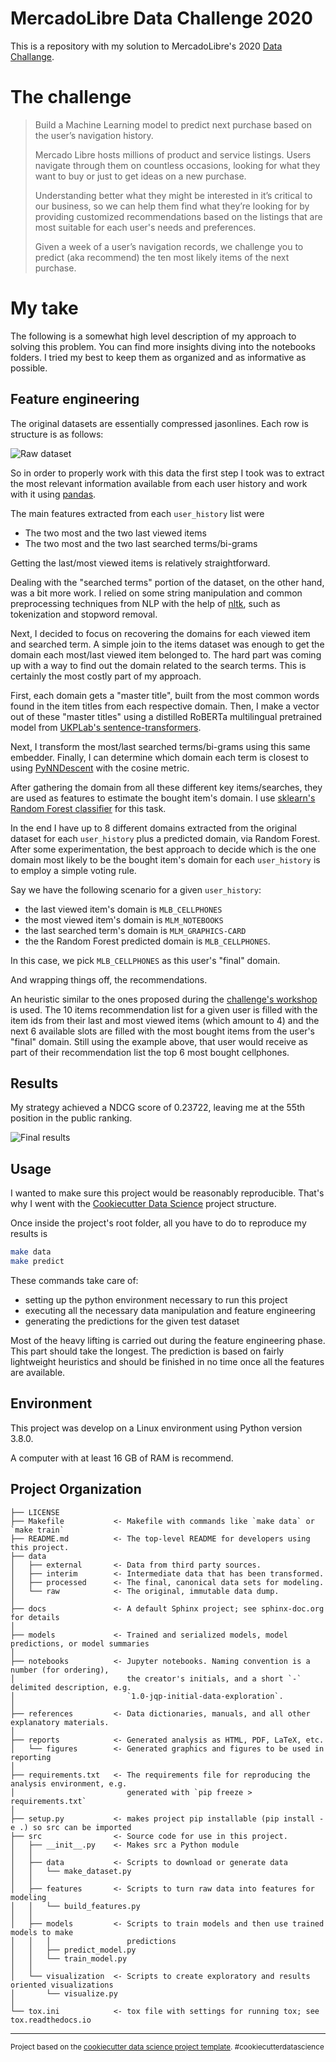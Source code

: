 MercadoLibre Data Challenge 2020
==============================

This is a repository with my solution to MercadoLibre's 2020 
[Data Challange](https://ml-challenge.mercadolibre.com/).

# The challenge

> Build a Machine Learning model to predict next purchase based on the user’s navigation history.
>
> Mercado Libre hosts millions of product and service listings. Users navigate
> through them on countless occasions, looking for what they want to buy or just
> to get ideas on a new purchase.
>
> Understanding better what they might be interested in it’s critical to our
> business, so we can help them find what they’re looking for by providing
> customized recommendations based on the listings that are most suitable for
> each user's needs and preferences.
>
> Given a week of a user’s navigation records, we challenge you to predict (aka
> recommend) the ten most likely items of the next purchase.

# My take

The following is a somewhat high level description of my approach to solving
this problem. You can find more insights diving into the notebooks folders. I
tried my best to keep them as organized and as informative as possible.

## Feature engineering

The original datasets are essentially compressed jasonlines.
Each row is structure is as follows:

![Raw dataset](./reports/figures/data_json_example.png "Raw dataset")

So in order to properly work with this data the first step I took was
to extract the most relevant information available from each user history
and work with it using [pandas](https://github.com/pandas-dev/pandas).

The main features extracted from each `user_history` list were
- The two most and the two last viewed items
- The two most and the two last searched terms/bi-grams

Getting the last/most viewed items is relatively straightforward.

Dealing with the "searched terms" portion of the dataset, on the other hand, was
a bit more work. I relied on some string manipulation and common preprocessing
techniques from NLP with the help of [nltk](https://github.com/nltk/nltk), such
as tokenization and stopword removal.

Next, I decided to focus on recovering the domains for each viewed item and
searched term.
A simple join to the items dataset was enough to get the domain each most/last
viewed item belonged to. 
The hard part was coming up with a way to find out the domain related to the
search terms.
This is certainly the most costly part of my approach.

First, each domain gets a "master title", built from the most common words
found in the item titles from each respective domain. Then, I make a vector out
of these "master titles" using a distilled RoBERTa multilingual pretrained model
from [UKPLab's
sentence-transformers](https://github.com/UKPLab/sentence-transformers).

Next, I transform the most/last searched terms/bi-grams using this same
embedder. Finally, I can determine which domain each term is closest to using
[PyNNDescent](https://github.com/lmcinnes/pynndescent) with the cosine metric.

After gathering the domain from all these different key items/searches, they are
used as features to estimate the bought item's domain. I use [sklearn's Random
Forest
classifier](https://scikit-learn.org/stable/modules/generated/sklearn.ensemble.RandomForestClassifier.html)
for this task.

In the end I have up to 8 different domains extracted from the original dataset
for each `user_history` plus a predicted domain, via Random Forest.
After some experimentation, the best approach to decide which is the one domain
most likely to be the bought item's domain for each `user_history` is to employ
a simple voting rule.

Say we have the following scenario for a given `user_history`: 
- the last viewed item's domain is `MLB_CELLPHONES`
- the most viewed item's domain is `MLM_NOTEBOOKS`
- the last searched term's domain is `MLM_GRAPHICS-CARD`
- the the Random Forest predicted domain is `MLB_CELLPHONES`.

In this case, we pick `MLB_CELLPHONES` as this user's "final" domain.

And wrapping things off, the recommendations.

An heuristic similar to the ones proposed during the [challenge's workshop](https://ml-challenge.mercadolibre.com/workshop) is used.
The 10 items recommendation list for a given user is filled with the item ids
from their last and most viewed items (which amount to 4) and the next 6
available slots are filled with the most bought items from the user's "final"
domain. Still using the example above, that user would receive as part of their
recommendation list the top 6 most bought cellphones.

Results
------------

My strategy achieved a NDCG score of 0.23722, leaving me at the 55th position in
the public ranking.

![Final results](./reports/figures/final_results.png "Final results")

Usage
------------

I wanted to make sure this project would be reasonably reproducible. That's why
I went with the
[Cookiecutter Data Science](https://drivendata.github.io/cookiecutter-data-science)
project structure.

Once inside the project's root folder, all you have to do to reproduce my
results is

``` sh
make data
make predict
```

These commands take care of:
- setting up the python environment necessary to run this project
- executing all the necessary data manipulation and feature engineering
- generating the predictions for the given test dataset

Most of the heavy lifting is carried out during the feature engineering phase.
This part should take the longest. The prediction is based on fairly lightweight
heuristics and should be finished in no time once all the features are
available.

Environment
------------
This project was develop on a Linux environment using Python version 3.8.0.

A computer with at least 16 GB of RAM is recommend.

Project Organization
------------

    ├── LICENSE
    ├── Makefile           <- Makefile with commands like `make data` or `make train`
    ├── README.md          <- The top-level README for developers using this project.
    ├── data
    │   ├── external       <- Data from third party sources.
    │   ├── interim        <- Intermediate data that has been transformed.
    │   ├── processed      <- The final, canonical data sets for modeling.
    │   └── raw            <- The original, immutable data dump.
    │
    ├── docs               <- A default Sphinx project; see sphinx-doc.org for details
    │
    ├── models             <- Trained and serialized models, model predictions, or model summaries
    │
    ├── notebooks          <- Jupyter notebooks. Naming convention is a number (for ordering),
    │                         the creator's initials, and a short `-` delimited description, e.g.
    │                         `1.0-jqp-initial-data-exploration`.
    │
    ├── references         <- Data dictionaries, manuals, and all other explanatory materials.
    │
    ├── reports            <- Generated analysis as HTML, PDF, LaTeX, etc.
    │   └── figures        <- Generated graphics and figures to be used in reporting
    │
    ├── requirements.txt   <- The requirements file for reproducing the analysis environment, e.g.
    │                         generated with `pip freeze > requirements.txt`
    │
    ├── setup.py           <- makes project pip installable (pip install -e .) so src can be imported
    ├── src                <- Source code for use in this project.
    │   ├── __init__.py    <- Makes src a Python module
    │   │
    │   ├── data           <- Scripts to download or generate data
    │   │   └── make_dataset.py
    │   │
    │   ├── features       <- Scripts to turn raw data into features for modeling
    │   │   └── build_features.py
    │   │
    │   ├── models         <- Scripts to train models and then use trained models to make
    │   │   │                 predictions
    │   │   ├── predict_model.py
    │   │   └── train_model.py
    │   │
    │   └── visualization  <- Scripts to create exploratory and results oriented visualizations
    │       └── visualize.py
    │
    └── tox.ini            <- tox file with settings for running tox; see tox.readthedocs.io


--------

<p><small>Project based on the <a target="_blank" href="https://drivendata.github.io/cookiecutter-data-science/">cookiecutter data science project template</a>. #cookiecutterdatascience</small></p>
